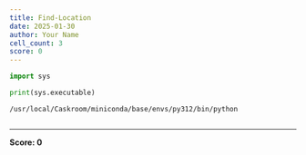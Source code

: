 ```yaml
---
title: Find-Location
date: 2025-01-30
author: Your Name
cell_count: 3
score: 0
---
```


```python
import sys
```


```python
print(sys.executable)
```

    /usr/local/Caskroom/miniconda/base/envs/py312/bin/python



```python

```


---
**Score: 0**
